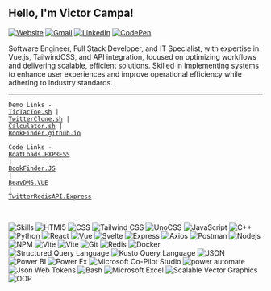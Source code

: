 <h2>Hello, I'm Victor Campa!</h2>

<p><a href="https://vdc.pages.dev"><img src="https://img.shields.io/badge/-Portfolio-e34f26?style=flat&amp;logo=HTMl5&amp;logoColor=white" alt="Website"></a>
<a href="mailto:victor.d.campa@gmail.com"><img src="https://img.shields.io/badge/-Gmail-c14438?style=flat&amp;logo=Gmail&amp;logoColor=white" alt="Gmail"></a>
<a href="https://www.linkedin.com/in/VictorCam"><img src="https://img.shields.io/badge/-LinkedIn-blue?style=flat&amp;logo=Linkedin&amp;logoColor=white" alt="LinkedIn"></a>
<a href="https://codepen.io/victorcam"><img src="https://img.shields.io/badge/-CodePen-purple?style=flat&amp;logo=Codepen&amp;logoColor=white" alt="CodePen"></a></p>


<p>Software Engineer, Full Stack Developer, and IT Specialist, with expertise in Vue.js, TailwindCSS, and API integration, focused on optimizing workflows and delivering scalable, efficient solutions. Skilled in implementing systems to enhance user experiences and improve operational efficiency while adhering to industry standards.</p>

<hr>

<code>Demo Links - <a href="https://tictactoh.surge.sh/">TicTacToe.sh</a> | <a href="https://jstwitter.surge.sh/">TwitterClone.sh</a> | <a href="https://vcalc.surge.sh/">Calculator.sh</a> | <a href="https://victorcam.github.io/Chingu-Prework-BookFinder/">BookFinder.github.io</a></code>

<code>Code Links - <a href="https://github.com/VictorCam/Boat-Loads-API/blob/main/src/server.js">BoatLoads.EXPRESS</a> | <a href="https://github.com/VictorCam/Chingu-Prework-BookFinder/blob/master/index.js">BookFinder.JS</a> | <a href="https://github.com/VictorCam/CS461_Project/tree/main/src/views">BeavDMS.VUE</a> | <a href="https://github.com/VictorCam/twitter-redis-server/tree/master/server/routes">TwitterRedisAPI.Express</a> </code>

<br>

<p><img src="https://img.shields.io/static/v1?label=&amp;message=Skills:&amp;color=111&amp;style=flat-square" alt="Skills">
<img src="https://img.shields.io/static/v1?logo=HTML5&amp;label=&amp;message=HTML5&amp;color=111&amp;logoColor=FF0000&amp;style=flat-square" alt="HTMl5">
<img src="https://img.shields.io/static/v1?logo=CSS3&amp;label=&amp;message=CSS&amp;color=111&amp;logoColor=blue&amp;style=flat-square" alt="CSS">
<img src="https://img.shields.io/static/v1?logo=tailwindcss&amp;label=&amp;message=TailwindCSS&amp;color=111&amp;style=flat-square" alt="Tailwind CSS">
<img src="https://img.shields.io/static/v1?logo=unocss&amp;label=&amp;message=UnoCSS&amp;color=111&amp;style=flat-square" alt="UnoCSS">
<img src="https://img.shields.io/static/v1?logo=JavaScript&amp;label=&amp;message=JavaScript&amp;color=111&amp;style=flat-square" alt="JavaScript">
<img src="https://img.shields.io/static/v1?logo=Cplusplus&amp;label=&amp;message=Cplusplus&amp;color=111&amp;logoColor=blue&amp;style=flat-square" alt="C++">
  <img src="https://img.shields.io/static/v1?logo=Python&amp;label=&amp;message=Python&amp;color=111&amp;style=flat-square" alt="Python">
<img src="https://img.shields.io/static/v1?logo=React&amp;label=&amp;message=React&amp;color=111&amp;style=flat-square" alt="React">
<img src="https://img.shields.io/static/v1?logo=vuedotjs&amp;label=&amp;message=Vue&amp;color=111&amp;style=flat-square" alt="Vue">
<img src="https://img.shields.io/static/v1?logo=Svelte&amp;label=&amp;message=Svelte&amp;color=111&amp;style=flat-square" alt="Svelte">
<img src="https://img.shields.io/static/v1?logo=Express&amp;label=&amp;message=Express&amp;color=111&amp;style=flat-square" alt="Express">
<img src="https://img.shields.io/static/v1?logo=axios&amp;label=&amp;message=Axios&amp;color=111&amp;style=flat-square" alt="Axios">
<img src="https://img.shields.io/static/v1?logo=postman&amp;label=&amp;message=Postman&amp;color=111&amp;style=flat-square" alt="Postman">
<img src="https://img.shields.io/static/v1?logo=Nodedotjs&amp;label=&amp;message=Node&amp;color=111&amp;style=flat-square" alt="Nodejs">
<img src="https://img.shields.io/static/v1?logo=npm&amp;label=&amp;message=NPM&amp;color=111&amp;style=flat-square" alt="NPM">
<img src="https://img.shields.io/static/v1?logo=Vite&amp;label=&amp;message=Vite&amp;color=111&amp;style=flat-square" alt="Vite">
<img src="https://img.shields.io/static/v1?logo=Vitest&amp;label=&amp;message=Vitest&amp;color=111&amp;style=flat-square" alt="Vite">
<img src="https://img.shields.io/static/v1?logo=Git&amp;label=&amp;message=Git&amp;color=111&amp;style=flat-square" alt="Git">
<img src="https://img.shields.io/static/v1?logo=Redis&amp;label=&amp;message=Redis&amp;color=111&amp;style=flat-square" alt="Redis">
<img src="https://img.shields.io/static/v1?logo=Docker&amp;label=&amp;message=Docker&amp;color=111&amp;style=flat-square" alt="Docker">
<img src="https://img.shields.io/static/v1?logo=MySQL&amp;label=&amp;message=SQL&amp;color=111&amp;style=flat-square" alt="Structured Query Language">
<img src="https://img.shields.io/static/v1?logo=KQL&amp;label=&amp;message=KQL&amp;color=111&amp;style=flat-square" alt="Kusto Query Language">
<img src="https://img.shields.io/static/v1?logo=JSON&amp;label=&amp;message=JSON&amp;color=111&amp;style=flat-square" alt="JSON">
<img src="https://img.shields.io/static/v1?logo=powerbi&amp;label=&amp;message=Power BI&amp;color=111&amp;style=flat-square" alt="Power BI">
<img src="https://img.shields.io/static/v1?logo=powerfx&amp;label=&amp;message=Power Fx&amp;color=111&amp;style=flat-square" alt="Power Fx">
<img src="https://img.shields.io/static/v1?logo=powervirtualagents&amp;label=&amp;message=Microsoft Co-Pilot Studio&amp;color=111&amp;style=flat-square" alt="Microsoft Co-Pilot Studio">
<img src="https://img.shields.io/static/v1?logo=powerautomate&amp;label=&amp;message=Power Automate&amp;color=111&amp;style=flat-square" alt="power automate">
<img src="https://img.shields.io/static/v1?logo=jsonwebtokens&amp;label=&amp;message=Json Web Tokens&amp;color=111&amp;style=flat-square" alt="Json Web Tokens">
<img src="https://img.shields.io/static/v1?logo=gnubash&amp;label=&amp;message=Bash&amp;color=111&amp;style=flat-square" alt="Bash">
<img src="https://img.shields.io/static/v1?logo=MicrosoftExcel&amp;label=&amp;message=Excel&amp;color=111&amp;style=flat-square" alt="Microsoft Excel">
<img src="https://img.shields.io/static/v1?logo=svg&amp;label=&amp;message=SVG&amp;color=111&amp;style=flat-square" alt="Scalable Vector Graphics">
<img src="https://img.shields.io/static/v1?logo=OOP&amp;label=&amp;message=Object Oriented Programming&amp;color=111&amp;style=flat-square" alt="OOP"></p>
